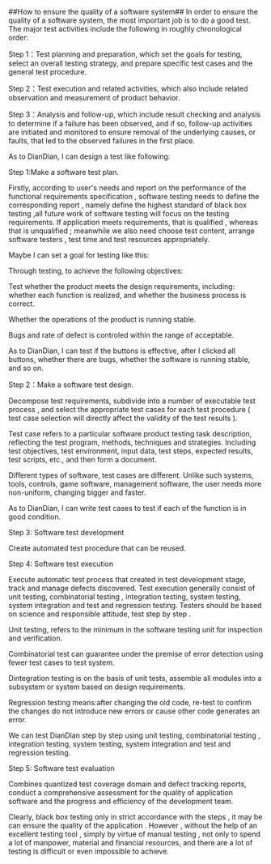 ##How to ensure the quality of a software system##
In order to ensure the quality of a software system, the most important job is to do a good test. The major test activities include the following in roughly chronological order:

Step 1：Test planning and preparation, which set the goals for testing, select an overall testing strategy, and prepare specific test cases and the general test procedure.

Step 2：Test execution and related activities, which also include related observation and measurement of product behavior.

Step 3：Analysis and follow-up, which include result checking and analysis to determine if a failure has been observed, and if so, follow-up activities are initiated and monitored to ensure removal of the underlying causes, or faults, that led to the observed failures in the first place.


As to DianDian, I can design a test like following:

Step 1:Make a software test plan.
 
Firstly, according to user's needs and report on the performance of the functional requirements specification , software testing needs to define the corresponding report , namely define the highest standard of black box testing ,all future work of software testing will focus on the testing requirements. If application meets requirements, that is qualified , whereas that is unqualified ; meanwhile we also need choose test content, arrange software testers , test time and test resources appropriately.

Maybe I can set a goal for testing like this:

Through testing, to achieve the following objectives: 

Test whether the product meets the design requirements, including: whether each function is realized, and whether the business process is correct. 

Whether the operations of the product is running stable. 

Bugs and rate of defect is controled within the range of acceptable.

As to DianDian, I can test if the buttons is effective, after I clicked all buttons, whether there are bugs, whether the software is running stable, and so on.

Step 2：Make a software test design.

Decompose test requirements, subdivide into a number of executable test process , and select the appropriate test cases for each test procedure ( test case selection will directly affect the validity of the test results ).

Test case refers to a particular software product testing task description, reflecting the test program, methods, techniques and strategies. Including test objectives, test environment, input data, test steps, expected results, test scripts, etc., and then form a document. 

Different types of software, test cases are different. Unlike such systems, tools, controls, game software, management software, the user needs more non-uniform, changing bigger and faster.

As to DianDian, I can write test cases to test if each of the function is in good condition.

Step 3: Software test development

Create automated test procedure that can be reused.

Step 4: Software test execution

Execute automatic test process that created  in test development stage, track and manage defects discovered. Test execution generally consist of unit testing, combinatorial testing , integration testing, system testing, system integration and test and regression testing. Testers should be based on science and responsible attitude, test step by step .

Unit testing, refers to the minimum in the software testing unit for inspection and verification.

Combinatorial test can guarantee under the premise of error detection using fewer test cases to test system.

Dintegration testing is on the basis of unit tests, assemble all modules into a subsystem or system based on design requirements.

Regression testing means:after changing the old code, re-test to confirm the changes do not introduce new errors or cause other code generates an error.

We can test DianDian step by step using unit testing, combinatorial testing , integration testing, system testing, system integration and test and regression testing.

Step 5: Software test evaluation

Combines  quantized test coverage domain and defect tracking reports, conduct a comprehensive assessment for the quality of application software and the progress and efficiency of the development team.

Clearly, black box testing only in strict accordance with the steps , it may be can ensure the quality of the application . However , without the help of an excellent testing tool , simply by virtue of manual testing , not only to spend a lot of manpower, material and financial resources, and there are a lot of testing is difficult or even impossible to achieve.
